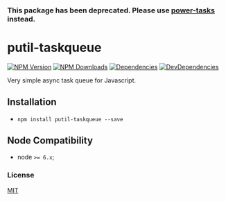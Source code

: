 ### This package has been deprecated. Please use [power-tasks](https://www.npmjs.com/package/power-tasks) instead.

# putil-taskqueue

[![NPM Version][npm-image]][npm-url]
[![NPM Downloads][downloads-image]][downloads-url]
[![Dependencies][dependencies-image]][dependencies-url]
[![DevDependencies][devdependencies-image]][devdependencies-url]

Very simple async task queue for Javascript.

## Installation

  - `npm install putil-taskqueue --save`

## Node Compatibility

  - node `>= 6.x`;
  
### License
[MIT](LICENSE)

[npm-image]: https://img.shields.io/npm/v/putil-taskqueue.svg
[npm-url]: https://npmjs.org/package/putil-taskqueue
[travis-image]: https://img.shields.io/travis/panates/putil-taskqueue/master.svg
[travis-url]: https://travis-ci.com/panates/putil-taskqueue
[coveralls-image]: https://img.shields.io/coveralls/panates/putil-taskqueue/master.svg
[coveralls-url]: https://coveralls.io/r/panates/putil-taskqueue
[downloads-image]: https://img.shields.io/npm/dm/putil-taskqueue.svg
[downloads-url]: https://npmjs.org/package/putil-taskqueue
[gitter-image]: https://badges.gitter.im/panates/putil-taskqueue.svg
[gitter-url]: https://gitter.im/panates/putil-taskqueue?utm_source=badge&utm_medium=badge&utm_campaign=pr-badge&utm_content=badge
[dependencies-image]: https://david-dm.org/panates/putil-taskqueue/status.svg
[dependencies-url]:https://david-dm.org/panates/putil-taskqueue
[devdependencies-image]: https://david-dm.org/panates/putil-taskqueue/dev-status.svg
[devdependencies-url]:https://david-dm.org/panates/putil-taskqueue?type=dev
[quality-image]: http://npm.packagequality.com/shield/putil-taskqueue.png
[quality-url]: http://packagequality.com/#?package=putil-taskqueue
